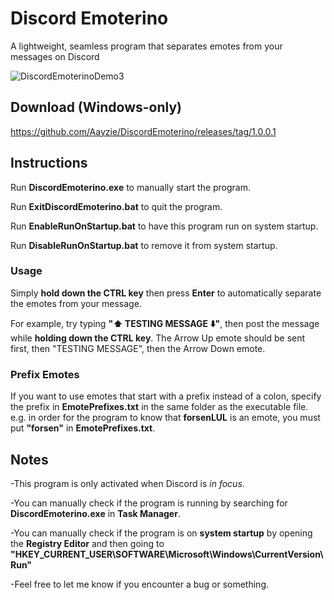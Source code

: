 # Discord Emoterino
A lightweight, seamless program that separates emotes from your messages on Discord

![DiscordEmoterinoDemo3](https://user-images.githubusercontent.com/16715946/115318781-06c83700-a1b1-11eb-946a-576c109d194d.gif)

## Download (Windows-only)

https://github.com/Aayzie/DiscordEmoterino/releases/tag/1.0.0.1

## Instructions
Run <b>DiscordEmoterino.exe</b> to manually start the program.

Run <b>ExitDiscordEmoterino.bat</b> to quit the program.

Run <b>EnableRunOnStartup.bat</b> to have this program run on system startup.

Run <b>DisableRunOnStartup.bat</b> to remove it from system startup.

### Usage

Simply <b>hold down the CTRL key</b> then press <b>Enter</b> to automatically separate the emotes from your message.

For example, try typing <b>":arrow_up: TESTING MESSAGE :arrow_down:"</b>, then post the message while <b>holding down the CTRL key</b>.
The Arrow Up emote should be sent first, then "TESTING MESSAGE", then the Arrow Down emote.

### Prefix Emotes

If you want to use emotes that start with a prefix instead of a colon, specify the prefix in <b>EmotePrefixes.txt</b> in the same folder as the executable file.
e.g. in order for the program to know that <b>forsenLUL</b> is an emote, you must put <b>"forsen"</b> in <b>EmotePrefixes.txt</b>.

## Notes

-This program is only activated when Discord is <i>in focus</i>.

-You can manually check if the program is running by searching for <b>DiscordEmoterino.exe</b> in <b>Task Manager</b>.

-You can manually check if the program is on <b>system startup</b> by opening the <b>Registry Editor</b> and then going to <b>"HKEY_CURRENT_USER\SOFTWARE\Microsoft\Windows\CurrentVersion\Run"</b>

-Feel free to let me know if you encounter a bug or something.
